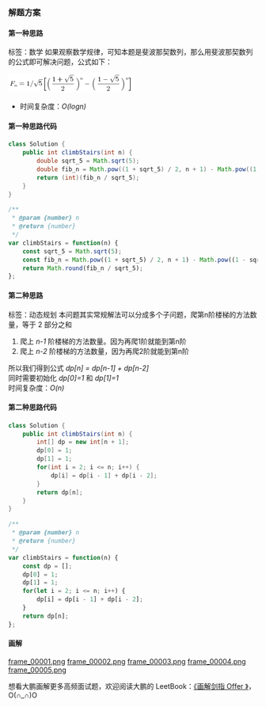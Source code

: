 ### 解题方案

#### 第一种思路

标签：数学
如果观察数学规律，可知本题是斐波那契数列，那么用斐波那契数列的公式即可解决问题，公式如下：

![F_n=1/\sqrt{5}\Big\[\Big(\frac{1+\sqrt{5}}{2}\Big)^n-\Big(\frac{1-\sqrt{5}}{2}\Big)^n\Big\] ](./p__F_n_=_1_sqrt{5}Big_Big_frac{1+sqrt{5}}{2}Big_^n-Big_frac{1-sqrt{5}}{2}Big_^nBig__.png) 

- 时间复杂度：*O(logn)*

#### 第一种思路代码

```Java []
class Solution {
    public int climbStairs(int n) {
        double sqrt_5 = Math.sqrt(5);
        double fib_n = Math.pow((1 + sqrt_5) / 2, n + 1) - Math.pow((1 - sqrt_5) / 2,n + 1);
        return (int)(fib_n / sqrt_5);
    }
}
```
```JavaScript []
/**
 * @param {number} n
 * @return {number}
 */
var climbStairs = function(n) {
    const sqrt_5 = Math.sqrt(5);
    const fib_n = Math.pow((1 + sqrt_5) / 2, n + 1) - Math.pow((1 - sqrt_5) / 2,n + 1);
    return Math.round(fib_n / sqrt_5);
};
```

#### 第二种思路

标签：动态规划
本问题其实常规解法可以分成多个子问题，爬第n阶楼梯的方法数量，等于 2 部分之和

1. 爬上 *n-1* 阶楼梯的方法数量。因为再爬1阶就能到第n阶
2. 爬上 *n-2* 阶楼梯的方法数量，因为再爬2阶就能到第n阶

所以我们得到公式 *dp[n] = dp[n-1] + dp[n-2]*  
同时需要初始化 *dp[0]=1* 和 *dp[1]=1*  
时间复杂度：*O(n)*  

#### 第二种思路代码

```Java []
class Solution {
    public int climbStairs(int n) {
        int[] dp = new int[n + 1];
        dp[0] = 1;
        dp[1] = 1;
        for(int i = 2; i <= n; i++) {
            dp[i] = dp[i - 1] + dp[i - 2];
        }
        return dp[n];
    }
}
```
```JavaScript []
/**
 * @param {number} n
 * @return {number}
 */
var climbStairs = function(n) {
    const dp = [];
    dp[0] = 1;
    dp[1] = 1;
    for(let i = 2; i <= n; i++) {
        dp[i] = dp[i - 1] + dp[i - 2];
    }
    return dp[n];
};
```

#### 画解

  [frame_00001.png](https://pic.leetcode-cn.com/16bd1ad36b835f52348dee6f1aa657fad5606c6f1a932a578f6f2b6e62cde525-frame_00001.png)  [frame_00002.png](https://pic.leetcode-cn.com/afc14910a78f4b01067149f3207e832971fb62fc4a792909a554bb3464a58e1f-frame_00002.png)  [frame_00003.png](https://pic.leetcode-cn.com/4b75ec8caa354755fb2381b92f5a0b573d9006a8fe3a867195043c1a060adcf6-frame_00003.png)  [frame_00004.png](https://pic.leetcode-cn.com/b0669930d37d53193ba94944f12e315e1bad56c3747952b9ad19d0b975802b54-frame_00004.png)  [frame_00005.png](https://pic.leetcode-cn.com/7b5041443933acd76d3ab7cb108577c6161972f7fc06a86eac24b05e7e4f88ac-frame_00005.png) 

想看大鹏画解更多高频面试题，欢迎阅读大鹏的 LeetBook：[《画解剑指 Offer 》](https://leetcode-cn.com/leetbook/detail/illustrate-lcof/)，O(∩_∩)O